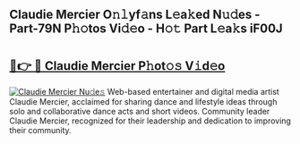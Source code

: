 ## Claudie Mercier O𝚗𝚕yf𝚊ns L𝚎a𝚔ed N𝚞𝚍es - Part-79N P𝚑𝚘tos Vi𝚍𝚎o - H𝚘𝚝 Part L𝚎a𝚔s iF00J

# <h2><a href="http://kf0drx.oniu.top/?m=Claudie+Mercier">🔗👉 🔴 Claudie Mercier P𝚑ot𝚘𝚜 V𝚒d𝚎o</a></h2>

[![Claudie Mercier Nu𝚍e𝚜](https://i.imgur.com/0qMVB7G.gif)](http://kf0drx.oniu.top/?m=Claudie+Mercier)
Web-based entertainer and digital media artist Claudie Mercier, acclaimed for sharing dance and lifestyle ideas through solo and collaborative dance acts and short videos. Community leader Claudie Mercier, recognized for their leadership and dedication to improving their community.  
